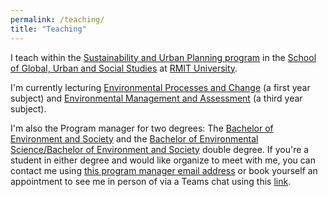 ```yaml
---
permalink: /teaching/
title: "Teaching"
---
```


I teach within the [Sustainability and Urban Planning program][SUP-link] in the [School of Global, Urban and Social Studies][GUSS-link] at [RMIT University][RMIT-link].

I'm currently lecturing [Environmental Processes and Change][ENVI1211-link] (a first year subject) and [Environmental Management and Assessment][ENVI1049-link] (a third year subject). 

I'm also the Program manager for two degrees: The [Bachelor of Environment and Society][bp000-link] and the [Bachelor of Environmental Science/Bachelor of Environment and Society][bp193-link] double degree. If you're a student in either degree and would like organize to meet with me, you can contact me using [this program manager email address](mailto:bp000.pm@rmit.edu.au) or book yourself an appointment to see me in person of via a Teams chat using this [link][pm-bookings-link].


[SUP-link]:https://www.rmit.edu.au/about/schools-colleges/global-urban-and-social-studies/our-teaching-areas/sustainability-and-urban-planning{:target="_blank"}
[GUSS-link]:https://www.rmit.edu.au/about/schools-colleges/global-urban-and-social-studies
[ENVI1211-link]:http://www1.rmit.edu.au/courses/050426
[RMIT-link]:https://www.rmit.edu.au/
[ENVI1049-link]:http://www1.rmit.edu.au/courses/005219
[bp000-link]:https://www.rmit.edu.au/study-with-us/levels-of-study/undergraduate-study/bachelor-degrees/bachelor-of-environment-and-society-bp000
[bp193-link]:https://www.rmit.edu.au/study-with-us/levels-of-study/undergraduate-study/bachelor-degrees/bachelor-of-environmental-sciencebachelor-of-environment-and-society-bp193
[pm-bookings-link]:https://outlook.office365.com/owa/calendar/bp000bookings@rmiteduau.onmicrosoft.com/bookings/
